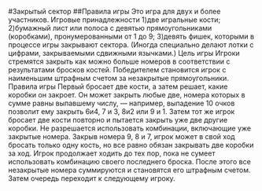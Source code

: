#Закрытый сектор
##Правила игры
Это игра для двух и более участников.
Игровые принадлежности
1)две игральные кости;
2)бумажный лист или полоса с девятью прямоугольниками (коробками), пронумерованными от 1 до 9;
3)девять фишек, которыми в процессе игры закрывают сектора. (Иногда специально делают лотки с цифрами, закрываемыми сдвижными язычками.)
Цель игры
Игроки стремятся закрыть как можно больше номеров в соответствии с результатами бросков костей. Победителем становится игрок с наименьшим штрафным счетом за незакрытые прямоугольники.
Правила игры
Первый бросает две кости, а затем решает, какие коробки он закроет. Он может закрыть любые две, номера которых в сумме равны выпавшему числу, — например, выпадение 10 очков позволит ему закрыть 6и4, 7 и 3, 8и2 или 9 и 1. Затем тот же игрок бросает две кости повторно и пытается закрыть уже две другие коробки.
Не разрешается использовать комбинации, включающие уже закрытые номера. Закрыв номера 9, 8 и 7, игрок может в свой ход бросать только одну кость, но все равно обязан закрывать две коробки за ход.
Игрок продолжает ходить до тех пор, пока не сумеет использовать комбинацию своего последнего броска. После этого все незакрытые номера суммируются и становятся его штрафным счетом.
Затем очередь переходит к следующему игроку.
